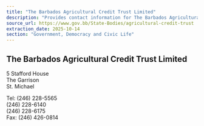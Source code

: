 ```yaml
---
title: "The Barbados Agricultural Credit Trust Limited"
description: "Provides contact information for The Barbados Agricultural Credit Trust Limited, including its address, telephone, and fax numbers."
source_url: https://www.gov.bb/State-Bodies/agricultural-credit-trust
extraction_date: 2025-10-14
section: "Government, Democracy and Civic Life"
---
```


## The Barbados Agricultural Credit Trust Limited

5 Stafford House  
The Garrison  
St. Michael

Tel: (246) 228-5565  
(246) 228-6140  
(246) 228-6175  
Fax: (246) 426-0814
```